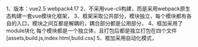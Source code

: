 1、版本：vue2.5   webpack4.17
2、不采用vue-cli构建，而是采用webpack原生态构建一套vue模块化框架，
3、框架采取公共部分，模块独立，每个模块都有各自的入口，模块之间互都是解耦的，耦合部分都是公用部分，
4、框加采用了module块化 每个模块都是一个独立体，且打包后都是独立打包在四个文件[assets,build.js,index.html,build.css]
5、框加采用自动化模式，
